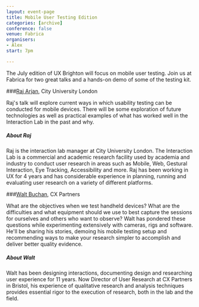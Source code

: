 ```yaml
---
layout: event-page
title: Mobile User Testing Edition
categories: [archive]
conference: false
venue: Fabrica
organisers: 
- Alex
start: 7pm

---
```

The July edition of UX Brighton will focus on mobile user testing. Join us at Fabrica for two great talks and a hands-on demo of some of the testing kit.  


###[Raj Arjan](http://www.twitter.com/RajArjan), City University London

Raj's talk will explore current ways in which usability testing can be conducted for mobile devices. There will be some exploration of future technologies as well as practical examples of what has worked well in the Interaction Lab in the past and why. 

##### About Raj

Raj is the interaction lab manager at City University London. The Interaction Lab is a commercial and academic research facility used by academia and industry to conduct user research in areas such as Mobile, Web, Gestural Interaction, Eye Tracking, Accessibility and more. Raj has been working in UX for 4 years and has considerable experience in planning, running and evaluating user research on a variety of different platforms.


###[Walt Buchan](http://www.twitter.com/silverfoxyboy), CX Partners

What are the objectives when we test handheld devices? What are the difficulties and what equipment should we use to best capture the sessions for ourselves and others who want to observe? Walt has pondered these questions while experimenting extensively with cameras, rigs and software. He'll be sharing his stories, demoing his mobile testing setup and recommending ways to make your research simpler to accomplish and deliver better quality evidence.

##### About Walt

Walt has been designing interactions, documenting design and researching user experience for 11 years.  Now Director of User Research at CX Partners in Bristol, his experience of qualitative research and analysis techniques provides essential rigor to the execution of research, both in the lab and the field.


